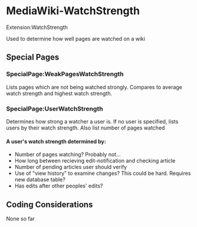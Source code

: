 # MediaWiki-WatchStrength

Extension:WatchStrength

Used to determine how well pages are watched on a wiki
 
## Special Pages

### SpecialPage:WeakPagesWatchStrength
Lists pages which are not being watched strongly. Compares to average watch strength and highest watch strength.
 
### SpecialPage:UserWatchStrength
Determines how strong a watcher a user is. If no user is specified, lists users by their watch strength. Also list number of pages watched
 
#### A user's watch strength determined by:
* Number of pages watching? Probably not...
* How long between recieving edit-notification and checking article
* Number of pending articles user should verify
* Use of "view history" to examine changes? This could be hard. Requires new database table?
* Has edits after other peoples' edits?

## Coding Considerations

None so far
